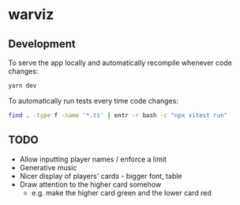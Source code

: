 # warviz

## Development

To serve the app locally and automatically recompile whenever code changes:

```bash
yarn dev
```

To automatically run tests every time code changes:

```bash
find . -type f -name '*.ts' | entr -r bash -c "npx vitest run"
```

## TODO

* Allow inputting player names / enforce a limit
* Generative music
* Nicer display of players' cards - bigger font, table
* Draw attention to the higher card somehow
  * e.g. make the higher card green and the lower card red
